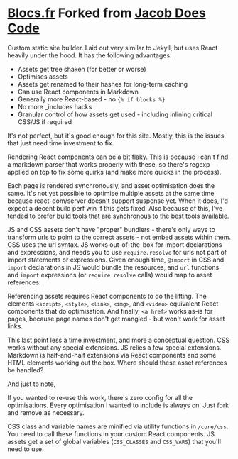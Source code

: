 # [Blocs.fr](https://blocs.fr) Forked from [Jacob Does Code](http://jacobdoescode.com)

Custom static site builder. Laid out very similar to Jekyll, but uses React heavily under the hood. It has the following advantages:

- Assets get tree shaken (for better or worse)
- Optimises assets
- Assets get renamed to their hashes for long-term caching
- Can use React components in Markdown
- Generally more React-based - no `{% if blocks %}`
- No more \_includes hacks
- Granular control of how assets get used - including inlining critical CSS/JS if required

It's not perfect, but it's good enough for this site. Mostly, this is the issues that just need time investment to fix.

Rendering React components can be a bit flaky. This is because I can't find a markdown parser that works properly with these, so there's regexp applied on top to fix some quirks (and make more quicks in the process).

Each page is rendered synchronously, and asset optimisation does the same. It's not yet possible to optimise multiple assets at the same time because react-dom/server doesn't support suspense yet. When it does, I'd expect a decent build perf win if this gets fixed. Also because of this, I've tended to prefer build tools that are synchronous to the best tools available.

JS and CSS assets don't have "proper" bundlers - there's only ways to transform urls to point to the correct assets - not embed assets within them. CSS uses the url syntax. JS works out-of-the-box for import declarations and expressions, and needs you to use `require.resolve` for urls not part of import statements or expressions. Given enough time, `@import` in CSS and `import` declarations in JS would bundle the resources, and `url` functions and `import` expressions (or `require.resolve` calls) would map to asset references.

Referencing assets requires React components to do the lifting. The elements `<script>`, `<style>`, `<link>`, `<img>`, and `<video>` equivalent React components that do optimisation. And finally, `<a href>` works as-is for pages, because page names don't get mangled - but won't work for asset links.

This last point less a time investment, and more a conceptual question. CSS works without any special extensions. JS relies a few special extensions. Markdown is half-and-half extensions via React components and some HTML elements working out the box. Where should these asset references be handled?

And just to note,

If you wanted to re-use this work, there's zero config for all the optimisations. Every optimisation I wanted to include is always on. Just fork and remove as necessary.

CSS class and variable names are minified via utility functions in `/core/css`. You need to call these functions in your custom React components. JS assets get a set of global variables (`CSS_CLASSES` and `CSS_VARS`) that you'll need to use.
